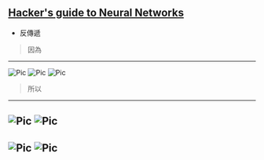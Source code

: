 ## [Hacker's guide to Neural Networks](http://karpathy.github.io/neuralnets/)
* 反傳遞
>因為
---
![Pic](https://github.com/brian891005/ai109b/blob/main/Note/%E5%9C%96%E7%89%87/1.png)
![Pic](https://github.com/brian891005/ai109b/blob/main/Note/%E5%9C%96%E7%89%87/2.png)
![Pic](https://github.com/brian891005/ai109b/blob/main/Note/%E5%9C%96%E7%89%87/3.png)
>所以
---
![Pic](https://github.com/brian891005/ai109b/blob/main/Note/%E5%9C%96%E7%89%87/4.png)
![Pic](https://github.com/brian891005/ai109b/blob/main/Note/%E5%9C%96%E7%89%87/5.png)
---
![Pic](https://github.com/brian891005/ai109b/blob/main/Note/%E5%9C%96%E7%89%87/6.png)
![Pic](https://github.com/brian891005/ai109b/blob/main/Note/%E5%9C%96%E7%89%87/7.png)
---